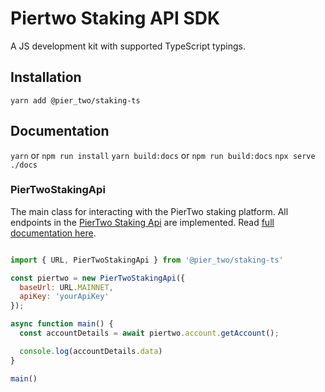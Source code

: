 # Piertwo Staking API SDK
A JS development kit with supported TypeScript typings.

## Installation
`yarn add @pier_two/staking-ts`

## Documentation
`yarn` or `npm run install`
`yarn build:docs` or `npm run build:docs`
`npx serve ./docs`

### PierTwoStakingApi
The main class for interacting with the PierTwo staking platform. 
All endpoints in the [PierTwo Staking Api](https://gw-2.api.test.piertwo.io/docs) are implemented.
Read [full documentation here](https://gw-2.api.test.piertwo.io/docs).

```javascript

import { URL, PierTwoStakingApi } from '@pier_two/staking-ts'

const piertwo = new PierTwoStakingApi({
  baseUrl: URL.MAINNET,
  apiKey: 'yourApiKey'
});

async function main() {
  const accountDetails = await piertwo.account.getAccount();

  console.log(accountDetails.data)
}

main()

```
